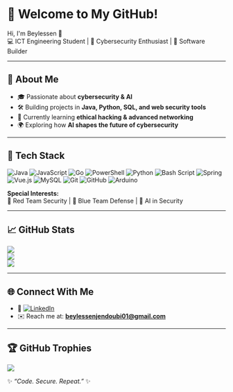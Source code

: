 # 🌟 Welcome to My GitHub!  

Hi, I'm Beylessen  👋  
💻 ICT Engineering Student | 🔐 Cybersecurity Enthusiast | 🚀 Software Builder  

---

## 🚀 About Me  
- 🎓 Passionate about **cybersecurity & AI**  
- 🛠️ Building projects in **Java, Python, SQL, and web security tools**  
- 📖 Currently learning **ethical hacking & advanced networking**  
- 🌍 Exploring how **AI shapes the future of cybersecurity**  

---

## 🧰 Tech Stack  
![Java](https://img.shields.io/badge/java-%23ED8B00.svg?style=for-the-badge&logo=openjdk&logoColor=white) ![JavaScript](https://img.shields.io/badge/javascript-%23323330.svg?style=for-the-badge&logo=javascript&logoColor=%23F7DF1E) ![Go](https://img.shields.io/badge/go-%2300ADD8.svg?style=for-the-badge&logo=go&logoColor=white) ![PowerShell](https://img.shields.io/badge/PowerShell-%235391FE.svg?style=for-the-badge&logo=powershell&logoColor=white) ![Python](https://img.shields.io/badge/python-3670A0?style=for-the-badge&logo=python&logoColor=ffdd54) ![Bash Script](https://img.shields.io/badge/bash_script-%23121011.svg?style=for-the-badge&logo=gnu-bash&logoColor=white) ![Spring](https://img.shields.io/badge/spring-%236DB33F.svg?style=for-the-badge&logo=spring&logoColor=white) ![Vue.js](https://img.shields.io/badge/vue.js-%2335495e.svg?style=for-the-badge&logo=vuedotjs&logoColor=%234FC08D) ![MySQL](https://img.shields.io/badge/mysql-4479A1.svg?style=for-the-badge&logo=mysql&logoColor=white) ![Git](https://img.shields.io/badge/git-%23F05033.svg?style=for-the-badge&logo=git&logoColor=white) ![GitHub](https://img.shields.io/badge/github-%23121011.svg?style=for-the-badge&logo=github&logoColor=white) ![Arduino](https://img.shields.io/badge/-Arduino-00979D?style=for-the-badge&logo=Arduino&logoColor=white)

**Special Interests:**  
🔴 Red Team Security | 🔵 Blue Team Defense | 🤖 AI in Security  

---

## 📈 GitHub Stats  
![](https://github-readme-stats.vercel.app/api?username=Beylessen1&theme=synthwave&hide_border=false&include_all_commits=true&count_private=true)<br/>
![](https://nirzak-streak-stats.vercel.app/?user=Beylessen1&theme=synthwave&hide_border=false)<br/>
![](https://github-readme-stats.vercel.app/api/top-langs/?username=Beylessen1&theme=synthwave&hide_border=false&include_all_commits=true&count_private=true&layout=compact)

---

## 🌐 Connect With Me  
- 💼 [![LinkedIn](https://img.shields.io/badge/LinkedIn-%230077B5.svg?logo=linkedin&logoColor=white)](https://linkedin.com/in/https://www.linkedin.com/in/beylessen-jendoubi-93648031a/) 
- ✉️ Reach me at: **beylessenjendoubi01@gmail.com**  

---
## 🏆 GitHub Trophies
![](https://github-profile-trophy.vercel.app/?username=Beylessen1&theme=radical&no-frame=false&no-bg=false&margin-w=4)

✨ *“Code. Secure. Repeat.”* ✨  
